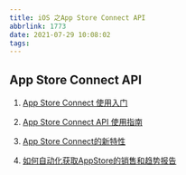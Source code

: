 ```yaml
---
title: iOS 之App Store Connect API
abbrlink: 1773
date: 2021-07-29 10:08:02
tags:
---
```

## App Store Connect API

1. [App Store Connect 使用入门](https://help.apple.com/app-store-connect/)

2. [App Store Connect API 使用指南](https://www.dazhuanlan.com/2019/10/08/5d9c54747a775/)

3. [App Store Connect的新特性](https://blog.csdn.net/TuGeLe/article/details/81037228)

4. [如何自动化获取AppStore的销售和趋势报告](https://juejin.im/post/5df75e38f265da33e0568f29)

